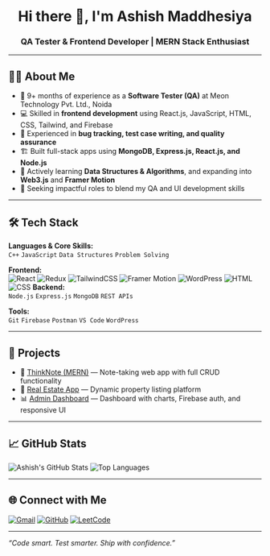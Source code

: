 <h1 align="center">Hi there 👋, I'm Ashish Maddhesiya</h1>
<h3 align="center">QA Tester & Frontend Developer | MERN Stack Enthusiast</h3>

---

## 🧑‍💻 About Me

- 🔎 9+ months of experience as a **Software Tester (QA)** at Meon Technology Pvt. Ltd., Noida
- 💻 Skilled in **frontend development** using React.js, JavaScript, HTML, CSS, Tailwind, and Firebase
- 🧪 Experienced in **bug tracking, test case writing, and quality assurance**
- 🏗️ Built full-stack apps using **MongoDB, Express.js, React.js, and Node.js**
- 🌱 Actively learning **Data Structures & Algorithms**, and expanding into **Web3.js** and **Framer Motion**
- 🎯 Seeking impactful roles to blend my QA and UI development skills

---

## 🛠️ Tech Stack

**Languages & Core Skills:**  
`C++` `JavaScript` `Data Structures` `Problem Solving`

**Frontend:**  
![React](https://img.shields.io/badge/-React-61DAFB?logo=react&logoColor=black&style=flat)
![Redux](https://img.shields.io/badge/-Redux-764ABC?logo=redux&logoColor=white&style=flat)
![TailwindCSS](https://img.shields.io/badge/-TailwindCSS-38B2AC?logo=tailwind-css&logoColor=white&style=flat)
![Framer Motion](https://img.shields.io/badge/-Framer%20Motion-E10098?logo=framer&logoColor=white&style=flat)
![WordPress](https://img.shields.io/badge/-WordPress-21759B?logo=wordpress&logoColor=white&style=flat)
![HTML](https://img.shields.io/badge/-HTML5-E34F26?logo=html5&logoColor=white&style=flat)
![CSS](https://img.shields.io/badge/-CSS3-1572B6?logo=css3&logoColor=white&style=flat)
**Backend:**  
`Node.js` `Express.js` `MongoDB` `REST APIs`

**Tools:**  
`Git` `Firebase` `Postman` `VS Code` `WordPress`

---

## 🔗 Projects

- 🔖 [ThinkNote (MERN)](https://thinknote-mern.onrender.com/) — Note-taking web app with full CRUD functionality  
- 🏡 [Real Estate App](https://real-estate-mern-3-1vlu.onrender.com/) — Dynamic property listing platform  
- 📊 [Admin Dashboard](https://admin-dashboard-iota-ten-40.vercel.app/) — Dashboard with charts, Firebase auth, and responsive UI  

---

## 📈 GitHub Stats

![Ashish's GitHub Stats](https://github-readme-stats.vercel.app/api?username=ashishgupta7518&show_icons=true&theme=react)
![Top Languages](https://github-readme-stats.vercel.app/api/top-langs/?username=ashishgupta7518&layout=compact&theme=react)

---

## 🌐 Connect with Me

[![Gmail](https://img.shields.io/badge/Gmail-D14836?style=for-the-badge&logo=gmail&logoColor=white)](mailto:ashishmadeshiya17@gmail.com)
[![GitHub](https://img.shields.io/badge/GitHub-000?style=for-the-badge&logo=github&logoColor=white)](https://github.com/ashishgupta7518)
[![LeetCode](https://img.shields.io/badge/LeetCode-FFA116?style=for-the-badge&logo=leetcode&logoColor=black)](https://leetcode.com/u/ashishmadeshiya17/)

---

*“Code smart. Test smarter. Ship with confidence.”*

